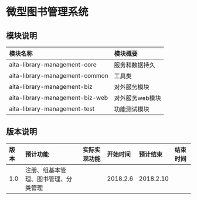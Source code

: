 # 微型图书管理系统

## 模块说明

|模块名称|模块概要|
|:--|:--|
|aita-library-management-core|服务和数据持久|
|aita-library-management-common|工具类|
|aita-library-management-biz|对外服务模块|
|aita-library-management-biz-web|对外服务web模块|
|aita-library-management-test|功能测试模块|


## 版本说明

|版本|预计功能|实际实现功能|开始时间|预计结束|结束时间|
|:--|:--|:--|:--|:--|:--|
|1.0|注册、组基本管理、图书管理、分类管理||2018.2.6|2018.2.10||

